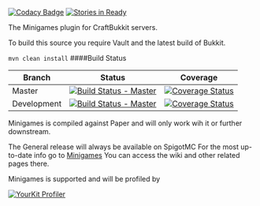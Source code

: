 [![Codacy Badge](https://api.codacy.com/project/badge/Grade/9ebc703ec975419ebe693158241259cd)](https://app.codacy.com/app/Narimm/Minigames?utm_source=github.com&utm_medium=referral&utm_content=AddstarMC/Minigames&utm_campaign=Badge_Grade_Settings)
[![Stories in Ready](https://badge.waffle.io/AddstarMC/Minigames.png?label=ready&title=Ready)](https://waffle.io/AddstarMC/Minigames?utm_source=badge)

The Minigames plugin for CraftBukkit servers.

To build this source you require Vault and the latest build of Bukkit.

`mvn clean install`
####Build Status

| Branch      | Status                                                                                                                             | Coverage                                                                                                                                                           |
|-------------|------------------------------------------------------------------------------------------------------------------------------------|--------------------------------------------------------------------------------------------------------------------------------------------------------------------|
| Master      | [![Build Status - Master](https://travis-ci.org/AddstarMC/Minigames.svg?branch=master)](https://travis-ci.org/AddstarMC/Minigames) | [![Coverage Status](https://coveralls.io/repos/github/AddstarMC/Minigames/badge.svg?branch=master)](https://coveralls.io/github/AddstarMC/Minigames?branch=master) | 
| Development | [![Build Status - Master](https://travis-ci.org/AddstarMC/Minigames.svg?branch=dev)](https://travis-ci.org/AddstarMC/Minigames)    | [![Coverage Status](https://coveralls.io/repos/github/AddstarMC/Minigames/badge.svg?branch=dev)](https://coveralls.io/github/AddstarMC/Minigames?branch=dev)       |

Minigames is compiled against Paper and will only work wih it or further downstream.

The General release will always be available on SpigotMC
For the most up-to-date info go to [Minigames](https://minigames.addstar.com.au)  You can access the wiki and other
related pages there.

Minigames is supported and will be profiled by

[![YourKit Profiler](https://www.yourkit.com/images/yklogo.png)](https://www.yourkit.com/java/profiler/)


